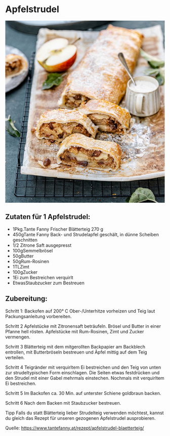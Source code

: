 # Apfelstrudel
![Apfelstrudel](img/Wiener_Blaetterteig_Apfelstrudel_web-700x800.jpg)

## Zutaten für 1 Apfelstrudel:
- 1Pkg.Tante Fanny Frischer Blätterteig 270 g
- 450gTante Fanny Back- und Strudelapfel geschält, in dünne Scheiben geschnitten 
- 1/2 Zitrone Saft ausgepresst 
- 100gSemmelbrösel
- 50gButter
- 50gRum-Rosinen
- 1TLZimt
- 100gZucker
- 1Ei zum Bestreichen verquirlt 
- EtwasStaubzucker zum Bestreuen

## Zubereitung:
Schritt 1:
Backofen auf 200° C Ober-/Unterhitze vorheizen und Teig laut Packungsanleitung vorbereiten.

Schritt 2
Apfelstücke mit Zitronensaft beträufeln. Brösel und Butter in einer Pfanne hell rösten. Apfelstücke mit Rum-Rosinen, Zimt und Zucker vermengen.

Schritt 3
Blätterteig mit dem mitgerollten Backpapier am Backblech entrollen, mit Butterbröseln bestreuen und Äpfel mittig auf dem Teig verteilen.

Schritt 4
Teigränder mit verquirltem Ei bestreichen und den Teig von unten zur strudeltypischen Form einschlagen. Die Seiten etwas festdrücken und den Strudel mit einer Gabel mehrmals einstechen. Nochmals mit verquirltem Ei bestreichen.

Schritt 5
Im Backofen ca. 30 Min. auf unterster Schiene goldbraun backen.

Schritt 6
Nach dem Backen mit Staubzucker bestreuen.

Tipp
Falls du statt Blätterteig lieber Strudelteig verwenden möchtest, kannst du gleich das Rezept für unseren gezogenen Apfelstrudel ausprobieren.





Quelle:
<https://www.tantefanny.at/rezept/apfelstrudel-blaetterteig/> 
